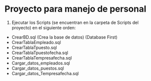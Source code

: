 # Proyecto para manejo de personal

1. Ejecutar los Scripts (se encuentran en la carpeta de Scripts del proyecto) en el siguiente orden:

- CrearBD.sql (Crea la base de datos) (Database First)
- CrearTablaEmpleado.sql 
- CrearTablaTpuesto.sql 
- CrearTablaTpuestofecha.sql 
- CrearTablaTempresafecha.sql 
- Cargar_datos_empleados.sql
- Cargar_datos_puestos.sql
- Cargar_datos_Tempresafecha.sql

